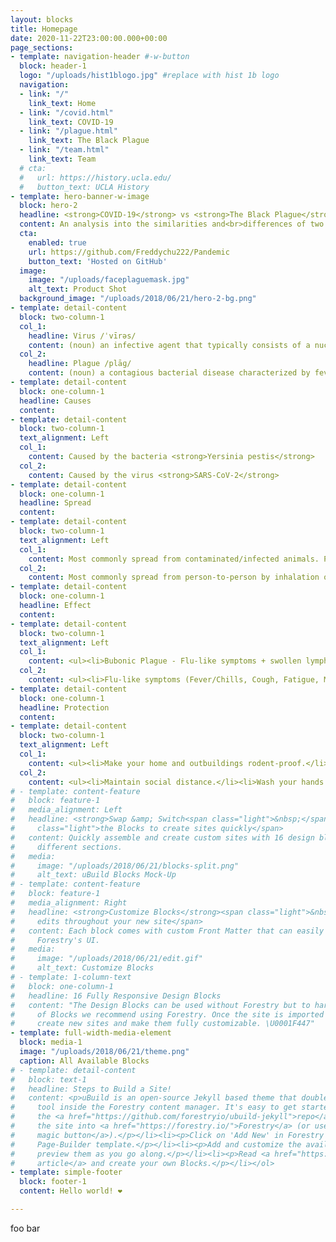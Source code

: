 ```yaml
---
layout: blocks
title: Homepage
date: 2020-11-22T23:00:00.000+00:00
page_sections:
- template: navigation-header #-w-button
  block: header-1
  logo: "/uploads/hist1blogo.jpg" #replace with hist 1b logo
  navigation:
  - link: "/"
    link_text: Home
  - link: "/covid.html" 
    link_text: COVID-19
  - link: "/plague.html"
    link_text: The Black Plague
  - link: "/team.html"
    link_text: Team
  # cta:
  #   url: https://history.ucla.edu/
  #   button_text: UCLA History
- template: hero-banner-w-image
  block: hero-2
  headline: <strong>COVID-19</strong> vs <strong>The Black Plague</strong> # <br><strong>design blocks</strong>
  content: An analysis into the similarities and<br>differences of two widespread diseases. #The tool that allows you to build beautiful sites<br>all inside Forestry's content manager.
  cta:
    enabled: true
    url: https://github.com/Freddychu222/Pandemic
    button_text: 'Hosted on GitHub'
  image:
    image: "/uploads/faceplaguemask.jpg"
    alt_text: Product Shot
  background_image: "/uploads/2018/06/21/hero-2-bg.png"
- template: detail-content
  block: two-column-1
  col_1: 
    headline: Virus /ˈvīrəs/
    content: (noun) an infective agent that typically consists of a nucleic acid molecule in a protein coat, is too small to be seen by light microscopy, and is able to multiply only within the living cells of a host.
  col_2:
    headline: Plague /plāɡ/
    content: (noun) a contagious bacterial disease characterized by fever and delirium, typically with the formation of buboes (bubonic plague) and sometimes infection of the lungs (pneumonic plague).
- template: detail-content
  block: one-column-1
  headline: Causes
  content: 
- template: detail-content
  block: two-column-1
  text_alignment: Left
  col_1: 
    content: Caused by the bacteria <strong>Yersinia pestis</strong>
  col_2:
    content: Caused by the virus <strong>SARS-CoV-2</strong>
- template: detail-content
  block: one-column-1
  headline: Spread
  content: 
- template: detail-content
  block: two-column-1
  text_alignment: Left
  col_1: 
    content: Most commonly spread from contaminated/infected animals. People were bitten by infected fleas (fleas get it from infected rodents) and came into contact with contaminated animal tissue. In some cases, humans who have developed pneumonic plague can transmit the plague in an aerosol form through cough droplets, but this was much rarer
  col_2:
    content: Most commonly spread from person-to-person by inhalation of respiratory droplets into the lungs. Based on current transmission rates, the virus is spreading easily and sustainably between people. Estimations place its infectivity between the flu and measles. Risk of animal to human transmission is considered to be very low. 
- template: detail-content
  block: one-column-1
  headline: Effect
  content: 
- template: detail-content
  block: two-column-1
  text_alignment: Left
  col_1: 
    content: <ul><li>Bubonic Plague - Flu-like symptoms + swollen lymph nodes (buboes) Results from being bitten by infected fleas</li><li>Septicemic Plague - Flu-like symptoms + abdominal pain + internal bleeding + tissue death. Results from untreated bubonic plague or handling infected animals</li><li>Pneumonic Plague - flu -like symptoms + severe pneumonia. Results from inhaling infected droplets from infected individuals or when untreated plague spreads to lungs. Only form of plague that can spread person-person</li></ul>
  col_2:
    content: <ul><li>Flu-like symptoms (Fever/Chills, Cough, Fatigue, Muscle/Body Aches, Headaches)</li><li>Sore Throat, Cough</li><li>Congestion/Runny Nose</li><li>Nausea/Vomiting</li><li>Diarrhea</li><li>Shortness of Breath/Difficulty Breathing</li><li>Loss of taste/smell</li></ul>
- template: detail-content
  block: one-column-1
  headline: Protection
  content: 
- template: detail-content
  block: two-column-1
  text_alignment: Left
  col_1: 
    content: <ul><li>Make your home and outbuildings rodent-proof.</li><li>Wear gloves when handling potentially infected animals.</li><li>Wear insect repellent to keep rodent fleas away.</li><li>DEET + Permethrin containing products are effective repellents.</li><li>Keep fleas off your pets.</li><li>Because of lack of individuals infected with pneumonic plague, most don’t have to worry about measure to prevent  human to human transmission</li></ul>
  col_2:
    content: <ul><li>Maintain social distance.</li><li>Wash your hands with soap and water or with 60%+ alcohol hand sanitizer.</li><li>Clean and disinfect potentially contaminated surfaces.</li><li>Wear a mask!</li></ul>
# - template: content-feature
#   block: feature-1
#   media_alignment: Left
#   headline: <strong>Swap &amp; Switch<span class="light">&nbsp;</span></strong><span
#     class="light">the Blocks to create sites quickly</span>
#   content: Quickly assemble and create custom sites with 16 design blocks for seven
#     different sections.
#   media:
#     image: "/uploads/2018/06/21/blocks-split.png"
#     alt_text: uBuild Blocks Mock-Up  
# - template: content-feature
#   block: feature-1
#   media_alignment: Right
#   headline: <strong>Customize Blocks</strong><span class="light">&nbsp;to make quick
#     edits throughout your new site</span>
#   content: Each block comes with custom Front Matter that can easily be edited in
#     Forestry's UI.
#   media:
#     image: "/uploads/2018/06/21/edit.gif"
#     alt_text: Customize Blocks
# - template: 1-column-text
#   block: one-column-1
#   headline: 16 Fully Responsive Design Blocks
#   content: "The Design Blocks can be used without Forestry but to harness the power
#     of Blocks we recommend using Forestry. Once the site is imported you can immediately
#     create new sites and make them fully customizable. \U0001F447"
- template: full-width-media-element
  block: media-1
  image: "/uploads/2018/06/21/theme.png"
  caption: All Available Blocks
# - template: detail-content
#   block: text-1
#   headline: Steps to Build a Site!
#   content: <p>uBuild is an open-source Jekyll based theme that doubles as a builder
#     tool inside the Forestry content manager. It's easy to get started!</p><ol><li><p>Fork
#     the <a href="https://github.com/forestryio/ubuild-jekyll">repo</a> and import
#     the site into <a href="https://forestry.io/">Forestry</a> (or use <a href="https://forestry.io/blog/ubuild-a-new-theme-for-static-sites-using-blocks#even-quicker-start">our
#     magic button</a>).</p></li><li><p>Click on 'Add New' in Forestry and select the
#     Page-Builder template.</p></li><li><p>Add and customize the available Blocks and
#     preview them as you go along.</p></li><li><p>Read <a href="https://forestry.io/blog/ubuild-a-new-theme-for-static-sites-using-blocks/">our
#     article</a> and create your own Blocks.</p></li></ol>
- template: simple-footer
  block: footer-1
  content: Hello world! ❤︎

---
```

foo bar